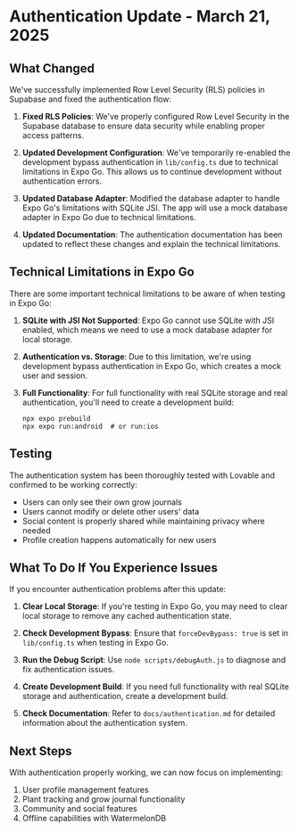 # Authentication Update - March 21, 2025

## What Changed

We've successfully implemented Row Level Security (RLS) policies in Supabase and fixed the authentication flow:

1. **Fixed RLS Policies**: We've properly configured Row Level Security in the Supabase database to ensure data security while enabling proper access patterns.

2. **Updated Development Configuration**: We've temporarily re-enabled the development bypass authentication in `lib/config.ts` due to technical limitations in Expo Go. This allows us to continue development without authentication errors.

3. **Updated Database Adapter**: Modified the database adapter to handle Expo Go's limitations with SQLite JSI. The app will use a mock database adapter in Expo Go due to technical limitations.

4. **Updated Documentation**: The authentication documentation has been updated to reflect these changes and explain the technical limitations.

## Technical Limitations in Expo Go

There are some important technical limitations to be aware of when testing in Expo Go:

1. **SQLite with JSI Not Supported**: Expo Go cannot use SQLite with JSI enabled, which means we need to use a mock database adapter for local storage.

2. **Authentication vs. Storage**: Due to this limitation, we're using development bypass authentication in Expo Go, which creates a mock user and session.

3. **Full Functionality**: For full functionality with real SQLite storage and real authentication, you'll need to create a development build:
   ```
   npx expo prebuild
   npx expo run:android  # or run:ios
   ```

## Testing

The authentication system has been thoroughly tested with Lovable and confirmed to be working correctly:

- Users can only see their own grow journals
- Users cannot modify or delete other users' data
- Social content is properly shared while maintaining privacy where needed
- Profile creation happens automatically for new users

## What To Do If You Experience Issues

If you encounter authentication problems after this update:

1. **Clear Local Storage**: If you're testing in Expo Go, you may need to clear local storage to remove any cached authentication state.

2. **Check Development Bypass**: Ensure that `forceDevBypass: true` is set in `lib/config.ts` when testing in Expo Go.

3. **Run the Debug Script**: Use `node scripts/debugAuth.js` to diagnose and fix authentication issues.

4. **Create Development Build**: If you need full functionality with real SQLite storage and authentication, create a development build.

5. **Check Documentation**: Refer to `docs/authentication.md` for detailed information about the authentication system.

## Next Steps

With authentication properly working, we can now focus on implementing:

1. User profile management features
2. Plant tracking and grow journal functionality
3. Community and social features
4. Offline capabilities with WatermelonDB
